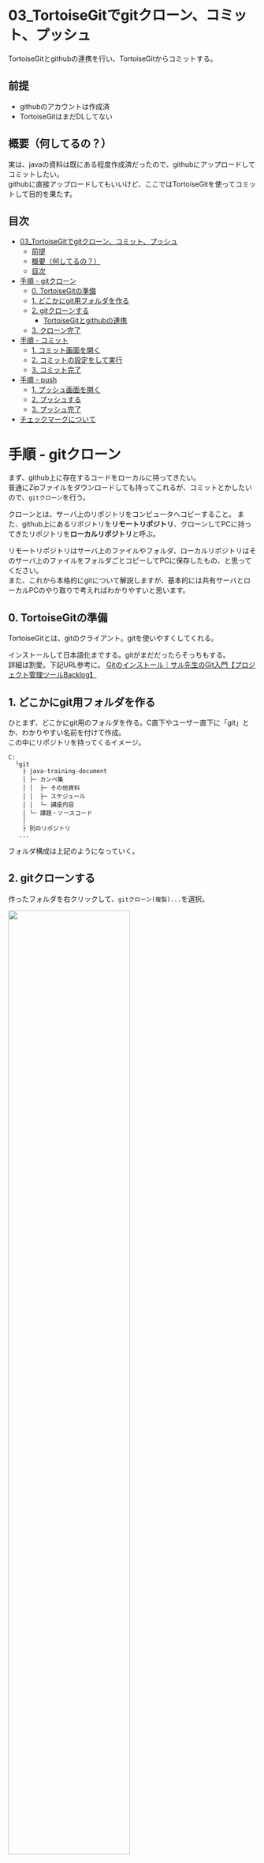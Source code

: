 <link rel="stylesheet" href="../test.css"/>

# 03_TortoiseGitでgitクローン、コミット、プッシュ
TortoiseGitとgithubの連携を行い、TortoiseGitからコミットする。



## 前提
- githubのアカウントは作成済
- TortoiseGitはまだDLしてない

## 概要（何してるの？）
実は、javaの資料は既にある程度作成済だったので、githubにアップロードしてコミットしたい。  
githubに直接アップロードしてもいいけど、ここではTortoiseGitを使ってコミットして目的を果たす。

## 目次
- [03\_TortoiseGitでgitクローン、コミット、プッシュ](#03_tortoisegitでgitクローンコミットプッシュ)
	- [前提](#前提)
	- [概要（何してるの？）](#概要何してるの)
	- [目次](#目次)
- [手順 - gitクローン](#手順---gitクローン)
	- [0. TortoiseGitの準備](#0-tortoisegitの準備)
	- [1. どこかにgit用フォルダを作る](#1-どこかにgit用フォルダを作る)
	- [2. gitクローンする](#2-gitクローンする)
		- [TortoiseGitとgithubの連携](#tortoisegitとgithubの連携)
	- [3. クローン完了](#3-クローン完了)
- [手順 - コミット](#手順---コミット)
	- [1. コミット画面を開く](#1-コミット画面を開く)
	- [2. コミットの設定をして実行](#2-コミットの設定をして実行)
	- [3. コミット完了](#3-コミット完了)
- [手順 - push](#手順---push)
	- [1. プッシュ画面を開く](#1-プッシュ画面を開く)
	- [2. プッシュする](#2-プッシュする)
	- [3. プッシュ完了](#3-プッシュ完了)
- [チェックマークについて](#チェックマークについて)





# 手順 - gitクローン
まず、github上に存在するコードをローカルに持ってきたい。  
普通にZipファイルをダウンロードしても持ってこれるが、コミットとかしたいので、`gitクローン`を行う。  

クローンとは、サーバ上のリポジトリをコンピュータへコピーすること。
また、github上にあるリポジトリを<strong>リモートリポジトリ</strong>、クローンしてPCに持ってきたリポジトリを<strong>ローカルリポジトリ</strong>と呼ぶ。


リモートリポジトリはサーバ上のファイルやフォルダ、ローカルリポジトリはそのサーバ上のファイルをフォルダごとコピーしてPCに保存したもの、と思ってください。  
また、これから本格的にgitについて解説しますが、基本的には共有サーバとローカルPCのやり取りで考えればわかりやすいと思います。

## 0. TortoiseGitの準備
TortoiseGitとは、gitのクライアント。gitを使いやすくしてくれる。

インストールして日本語化までする。gitがまだだったらそっちもする。  
詳細は割愛。下記URL参考に。
[Gitのインストール｜サル先生のGit入門【プロジェクト管理ツールBacklog】](https://backlog.com/ja/git-tutorial/intro/05/)

## 1. どこかにgit用フォルダを作る
ひとまず、どこかにgit用のフォルダを作る。C直下やユーザー直下に「git」とか、わかりやすい名前を付けて作成。  
この中にリポジトリを持ってくるイメージ。
```text 
C:
  └git
    ├ java-training-document
    │ ├─ カンペ集
    │ │  ├─ その他資料
    │ │  ├─ スケジュール
    │ │  └─ 講座内容
    │ └─ 課題・ソースコード
    │ 
    ├ 別のリポジトリ
   ...
```
フォルダ構成は上記のようになっていく。



## 2. gitクローンする
作ったフォルダを右クリックして、`gitクローン(複製)...`を選択。

<img width="70%" src="../resource/3/03_clone01.png">

下記のようなgitクローン画面が表示される。

<div class="grid">
<img src="../resource/3/03_clone02.png">

<div style="margin-top: 1em; line-height: 1.4; font-size: 120%;">

1. URL:
   クローンする元のリポジトリのURLを入力する。

2. ディレクトリ
   クローン先のフォルダ。特にいじることはない。

</div>
</div><br/>

gitクローン画面に入力するためのURLを取得する。  
githubのページの、`Code`からコピーできる。
<img width="70%" src="../resource/3/03_clone03.png">



`URL:`欄に、コピーしたURLを貼り付ける。  
すると、クローン先のパスにレポジトリ名のディレクトリが自動的に追加される。  
また、このディレクトリが存在しない場合、クローン実行時に作成される。
<img width="50%" src="../resource/3/03_clone04.png">

チェックは特にせず、そのまま`OK`を選択。  
コマンド実行中のウィンドウが表示される。

### TortoiseGitとgithubの連携
<details><summary>連携を求められたら</summary>

<div style="margin-left: 1em; border-bottom: dashed var(--color-border-muted); border-bottom-width:thin;">

TortoiseGitとgithubの連携を求める、下記のような画面が表示されている想定。

<img width="60%" src="../resource/3/03_clone05.png">

言われるがままに連携を進めていけばよい。はず。

<img width="30%" src="../resource/3/03_clone06.png">

<img width="30%" src="../resource/3/03_clone07.png" style="position: absolute; margin-left: 1em;">

連携終了すればコマンド実行が再開される。
</div>

</details>

## 3. クローン完了
コマンドが成功したら完了。
<img width="50%" src="../resource/3/03_clone08.png">

gitフォルダを開くと、githubのリポジトリと同じフォルダ構成になっている。

<div>
	<img width="50%" src="../resource/3/03_clone09.png">

<div style="margin-left: 1em;">
	<img src="../resource/3/03_clone10.png" style="display: block;">
	<p style="margin-left: 1em;">※ツリー表示にするとこんな感じ。</p>
</div>


</div>
<br/>


> 緑のチェックマークについては後述します。
> 現状では、付いていてもいなくても問題ありません。




# 手順 - コミット
リポジトリをローカルに持ってきたので、早速ファイルを追加する。ファイルをコピペするだけなので割愛。

<img width="50%" src="../resource/3/03_commit01.png">



## 1. コミット画面を開く
右クリックし、`Git コミット(C) > "main"...`を選択。
<img width="50%" src="../resource/3/03_commit02.png">


## 2. コミットの設定をして実行
下記のような画面が表示されるので、メッセージを書き込み、コミットするファイルを選択する。

<div >
<img width="70%" src="../resource/3/03_commit03.png">

<aside style="margin-top: 1em; line-height: 1.4; font-size: 110%;">

   1. メッセージ(M):
      そのままの意味。メッセージ。
      1行目がgithubでコミットするときの概要、2行目からが詳細となる。

   2. 変更した項目
      変更されたファイルの一覧。チェックされたファイルがコミットされる。
      今回は新規ファイルを追加したので、各ファイルの状態は「管轄外」となっている。

</aside>
</div><br/>

コミット(O)をクリックすればコミットが実行され、コマンド実行中のウィンドウが表示される。


## 3. コミット完了
コマンドが成功したら完了。
<img width="50%" src="../resource/3/03_commit04.png">




# 手順 - push
今の作業では、ローカルのリポジトリにしか変更が反映されていない。githubのリポジトリに変更を反映させるため、プッシュする必要がある。  

pushとは、ローカルリポジトリの更新をリモートリポジトリへ反映させること。  
ローカルPCで編集したファイルを共有サーバにアップロードするイメージ。

## 1. プッシュ画面を開く
さっきのコミット完了のウィンドウの、左下の`プッシュ(H)`をクリック。  
もし閉じていた場合は、リポジトリのフォルダを右クリックし、`TortoiseGit > プッシュ(H)...`と選択する。


## 2. プッシュする
下記のような画面が表示されるので、今回はそのまま`OK`を選択する。
<img src="../resource/3/03_push01.png">

`OK`を選択すると、いつものコマンド実行画面が表示される。


## 3. プッシュ完了
コマンドが成功すれば完了。
<img src="../resource/3/03_push02.png">


無事にgithubにも変更が反映されている。
<img width="80%" src="../resource/3/03_push03.png">


# チェックマークについて
TortoiseGitを使っていると、git管理されているファイルやフォルダは、アイコンにマークが付く。  
マークがついていない場合は、最新の状態に更新するか、PCを再起動すれば付くようになるはず。
<img src="../resource/3/03_mark01.png">

アイコンの種類と意味は以下の通り。この一覧はTortoiseGitの設定から確認できる。
<img src="../resource/3/03_mark02.png">


